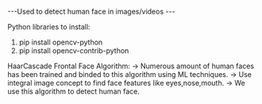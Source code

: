 ---Used to detect human face in images/videos ---

Python libraries to install:
1. pip install opencv-python
2. pip install opencv-contrib-python

HaarCascade Frontal Face Algorithm:
-> Numerous amount of human faces has been trained and binded to this algorithm using ML techniques.
-> Use integral image concept to find face features like eyes,nose,mouth.
-> We use this algorithm to detect human face.
